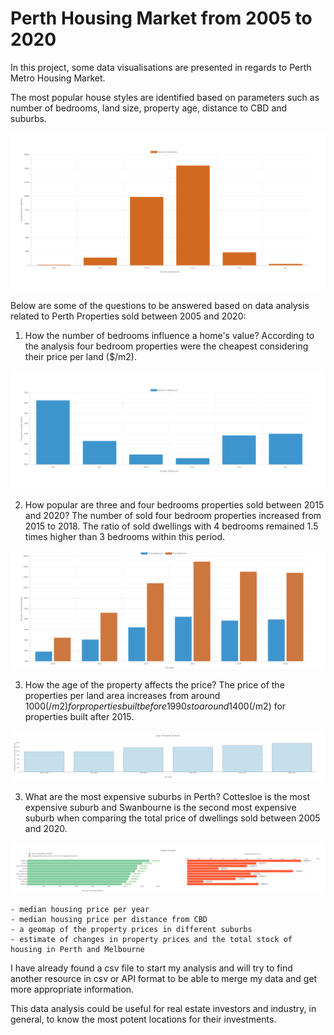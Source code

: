 
# Perth Housing Market from 2005 to 2020

In this project, some data visualisations are presented in regards to Perth Metro Housing Market. 

The most popular house styles are identified based on parameters such as number of bedrooms, land size, property age, distance to CBD and suburbs.

![1-Logo](Images/bedrooms.png)


Below are some of the questions to be answered based on data analysis related to Perth Properties sold between 2005 and 2020:

1. How the number of bedrooms influence a home's value? 
According to the analysis four bedroom properties were the cheapest considering their price per land ($/m2).

![2-price_bedrooms](Images/price_vs_bedrooms.png)

2. How popular are three and four bedrooms properties sold between 2015 and 2020?
The number of sold four bedroom properties increased from 2015 to 2018. The ratio of sold dwellings with 4 bedrooms remained 1.5 times higher than 3 bedrooms within this period.

![3-sold_three_four_bedrooms](Images/three_four_sold_2015_2020.png)

3. How the age of the property affects the price?
The price of the properties per land area increases from around 1000($/m2) for properties built before 1990s to around 1400($/m2) for properties built after 2015. 

![4-age_analysis](Images/age.png)

3. What are the most expensive suburbs in Perth?
Cottesloe is the most expensive suburb and Swanbourne is the second most expensive suburb when comparing the total price of dwellings sold between 2005 and 2020.

![5-suburb_analysis](Images/suburb.png)


    - median housing price per year
    - median housing price per distance from CBD
    - a geomap of the property prices in different suburbs
    - estimate of changes in property prices and the total stock of housing in Perth and Melbourne


I have already found a csv file to start my analysis and will try to find another resource in csv or API format to be able to merge my data and get more appropriate information.

This data analysis could be useful for real estate investors and industry, in general, to know the most potent locations for their investments.
 
 

